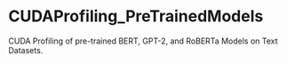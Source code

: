 # CUDAProfiling_PreTrainedModels
CUDA Profiling of pre-trained BERT, GPT-2, and RoBERTa Models on Text Datasets.
